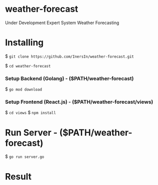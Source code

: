 # weather-forecast
Under Development Expert System Weather Forecasting

# Installing
$ `git clone https://github.com/InersIn/weather-forecast.git`

$ `cd weather-forecast`
### Setup Backend (Golang) - ($PATH/weather-forecast)
$ `go mod download`
### Setup Frontend (React.js) - ($PATH/weather-forecast/views)
$ `cd views`
$ `npm install`

# Run Server - ($PATH/weather-forecast)
$ `go run server.go`

# Result
